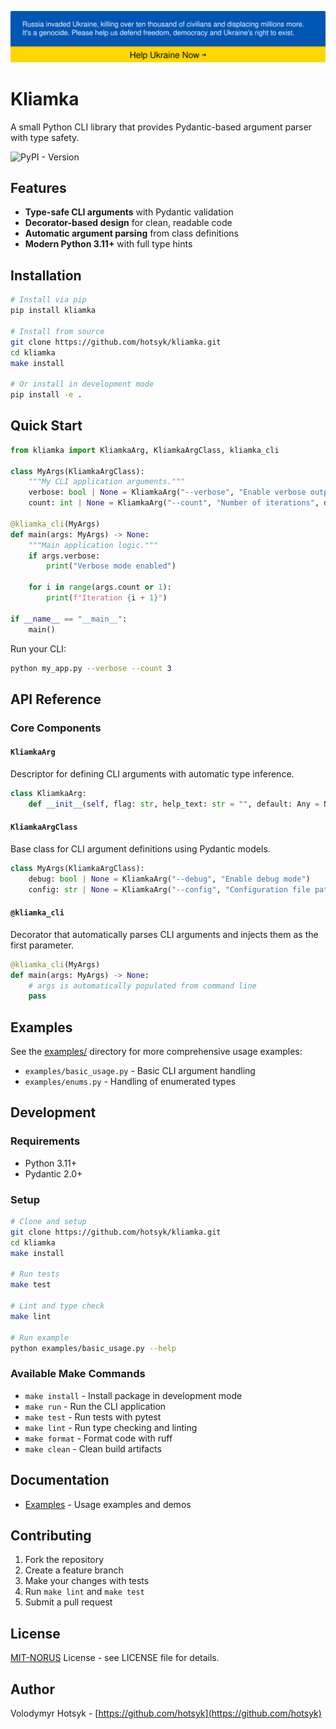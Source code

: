 [![Stand With Ukraine](https://raw.githubusercontent.com/vshymanskyy/StandWithUkraine/main/banner2-direct.svg)](https://stand-with-ukraine.pp.ua)

# Kliamka

A small Python CLI library that provides Pydantic-based argument parser with type safety.

![PyPI - Version](https://img.shields.io/pypi/v/kliamka)

## Features

- **Type-safe CLI arguments** with Pydantic validation
- **Decorator-based design** for clean, readable code
- **Automatic argument parsing** from class definitions
- **Modern Python 3.11+** with full type hints

## Installation

```bash
# Install via pip
pip install kliamka

# Install from source
git clone https://github.com/hotsyk/kliamka.git
cd kliamka
make install

# Or install in development mode
pip install -e .
```

## Quick Start

```python
from kliamka import KliamkaArg, KliamkaArgClass, kliamka_cli

class MyArgs(KliamkaArgClass):
    """My CLI application arguments."""
    verbose: bool | None = KliamkaArg("--verbose", "Enable verbose output")
    count: int | None = KliamkaArg("--count", "Number of iterations", default=1)

@kliamka_cli(MyArgs)
def main(args: MyArgs) -> None:
    """Main application logic."""
    if args.verbose:
        print("Verbose mode enabled")

    for i in range(args.count or 1):
        print(f"Iteration {i + 1}")

if __name__ == "__main__":
    main()
```

Run your CLI:
```bash
python my_app.py --verbose --count 3
```

## API Reference

### Core Components

#### `KliamkaArg`
Descriptor for defining CLI arguments with automatic type inference.

```python
class KliamkaArg:
    def __init__(self, flag: str, help_text: str = "", default: Any = None)
```

#### `KliamkaArgClass`
Base class for CLI argument definitions using Pydantic models.

```python
class MyArgs(KliamkaArgClass):
    debug: bool | None = KliamkaArg("--debug", "Enable debug mode")
    config: str | None = KliamkaArg("--config", "Configuration file path")
```

#### `@kliamka_cli`
Decorator that automatically parses CLI arguments and injects them as the first parameter.

```python
@kliamka_cli(MyArgs)
def main(args: MyArgs) -> None:
    # args is automatically populated from command line
    pass
```

## Examples

See the [examples/](examples/) directory for more comprehensive usage examples:

- `examples/basic_usage.py` - Basic CLI argument handling
- `examples/enums.py` - Handling of enumerated types

## Development

### Requirements

- Python 3.11+
- Pydantic 2.0+

### Setup

```bash
# Clone and setup
git clone https://github.com/hotsyk/kliamka.git
cd kliamka
make install

# Run tests
make test

# Lint and type check
make lint

# Run example
python examples/basic_usage.py --help
```

### Available Make Commands

- `make install` - Install package in development mode
- `make run` - Run the CLI application
- `make test` - Run tests with pytest
- `make lint` - Run type checking and linting
- `make format` - Format code with ruff
- `make clean` - Clean build artifacts

## Documentation

- [Examples](examples/) - Usage examples and demos

## Contributing

1. Fork the repository
2. Create a feature branch
3. Make your changes with tests
4. Run `make lint` and `make test`
5. Submit a pull request

## License

[MIT-NORUS](LICENSE) License - see LICENSE file for details.

## Author

Volodymyr Hotsyk - [https://github.com/hotsyk](https://github.com/hotsyk)
